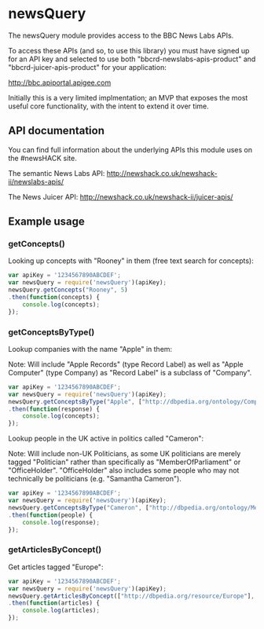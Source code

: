 newsQuery
=========

The newsQuery module provides access to the BBC News Labs APIs.

To access these APIs (and so, to use this library) you must have signed up for an API key and selected to use both "bbcrd-newslabs-apis-product" and "bbcrd-juicer-apis-product" for your application:

http://bbc.apiportal.apigee.com

Initially this is a very limited implmentation; an MVP that exposes the most useful core functionality, with the intent to extend it over time.

## API documentation

You can find full information about the underlying APIs this module uses on the #newsHACK site.

The semantic News Labs API:
http://newshack.co.uk/newshack-ii/newslabs-apis/

The News Juicer API:
http://newshack.co.uk/newshack-ii/juicer-apis/

## Example usage

### getConcepts()

Looking up concepts with "Rooney" in them (free text search for concepts):

``` javascript
var apiKey = '1234567890ABCDEF';
var newsQuery = require('newsQuery')(apiKey);
newsQuery.getConcepts("Rooney", 5)
.then(function(concepts) {
    console.log(concepts);
});
```

### getConceptsByType()

Lookup companies with the name "Apple" in them:

Note: Will include "Apple Records" (type Record Label) as well as "Apple Computer" (type Company) as "Record Label" is a subclass of "Company".

``` javascript
var apiKey = '1234567890ABCDEF';
var newsQuery = require('newsQuery')(apiKey);
newsQuery.getConceptsByType("Apple", ["http://dbpedia.org/ontology/Company"], 5)
.then(function(response) {
    console.log(concepts);
});
```
Lookup people in the UK active in politics called "Cameron":

Note: Will include non-UK Politicians, as some UK politicians are merely tagged "Politician" rather than specifically as "MemberOfParliament" or "OfficeHolder". "OfficeHolder" also includes some people who may not technically be politicians (e.g. "Samantha Cameron").

``` javascript
var apiKey = '1234567890ABCDEF';
var newsQuery = require('newsQuery')(apiKey);
newsQuery.getConceptsByType("Cameron", ["http://dbpedia.org/ontology/MemberOfParliament", "http://dbpedia.org/ontology/Politician" ,"http://dbpedia.org/ontology/OfficeHolder"], 5)
.then(function(people) {
    console.log(response);
});
```

### getArticlesByConcept()

Get articles tagged "Europe":

``` javascript
var apiKey = '1234567890ABCDEF';
var newsQuery = require('newsQuery')(apiKey);
newsQuery.getArticlesByConcept(["http://dbpedia.org/resource/Europe"], 10)
.then(function(articles) {
    console.log(articles);
});
```